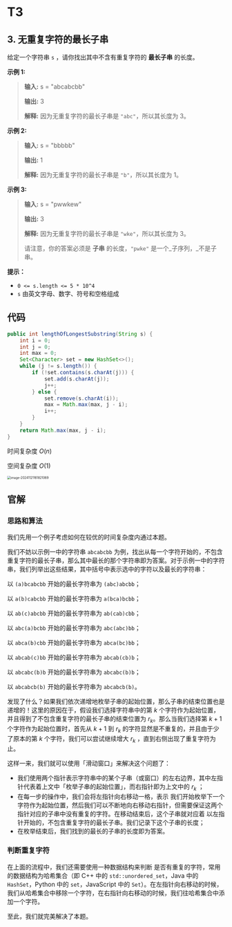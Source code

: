 # T3

## 3. 无重复字符的最长子串 

给定一个字符串 `s` ，请你找出其中不含有重复字符的 **最长子串** 的长度。

**示例 1:** 

> **输入:**  s = "abcabcbb"
>
> **输出:**  3 
>
> **解释:**  因为无重复字符的最长子串是 `"abc"`，所以其长度为 3。

**示例 2:** 

> **输入:**  s = "bbbbb"
>
> **输出:**  1
>
> **解释:**  因为无重复字符的最长子串是 `"b"`，所以其长度为 1。

**示例 3:** 

> **输入:**  s = "pwwkew"
>
> **输出:**  3
>
> **解释:**  因为无重复字符的最长子串是 `"wke"`，所以其长度为 3。
>
>   请注意，你的答案必须是 **子串**  的长度，`"pwke"` 是一个_子序列，_不是子串。

**提示：** 

*   `0 <= s.length <= 5 * 10^4`
*   `s` 由英文字母、数字、符号和空格组成

## 代码

```java
public int lengthOfLongestSubstring(String s) {
    int i = 0;
    int j = 0;
    int max = 0;
    Set<Character> set = new HashSet<>();
    while (j != s.length()) {
        if (!set.contains(s.charAt(j))) {
            set.add(s.charAt(j));
            j++;
        } else {
            set.remove(s.charAt(i));
            max = Math.max(max, j - i);
            i++;
        }
    }
    return Math.max(max, j - i);
}
```

时间复杂度 $O(n)$

空间复杂度 $O(1)$​

<img src="http://public.file.lvshuhuai.cn/images\image-20241121161821069.png" alt="image-20241121161821069" style="zoom:50%;" />

## 官解

### 思路和算法

我们先用一个例子考虑如何在较优的时间复杂度内通过本题。

我们不妨以示例一中的字符串 `abcabcbb` 为例，找出从每一个字符开始的，不包含重复字符的最长子串，那么其中最长的那个字符串即为答案。对于示例一中的字符串，我们列举出这些结果，其中括号中表示选中的字符以及最长的字符串：

以 `(a)bcabcbb` 开始的最长字符串为 `(abc)abcbb`；

以 `a(b)cabcbb` 开始的最长字符串为 `a(bca)bcbb`；

以 `ab(c)abcbb` 开始的最长字符串为 `ab(cab)cbb`；

以 `abc(a)bcbb` 开始的最长字符串为 `abc(abc)bb`；

以 `abca(b)cbb` 开始的最长字符串为 `abca(bc)bb`；

以 `abcab(c)bb` 开始的最长字符串为 `abcab(cb)b`；

以 `abcabc(b)b` 开始的最长字符串为 `abcabc(b)b`；

以 `abcabcb(b)` 开始的最长字符串为 `abcabcb(b)`。

发现了什么？如果我们依次递增地枚举子串的起始位置，那么子串的结束位置也是递增的！这里的原因在于，假设我们选择字符串中的第 $k$ 个字符作为起始位置，并且得到了不包含重复字符的最长子串的结束位置为 $r_k$。那么当我们选择第 $k+1$ 个字符作为起始位置时，首先从 $k+1$ 到 $r_k$ 的字符显然是不重复的，并且由于少了原本的第 $k$ 个字符，我们可以尝试继续增大 $r_k$ ，直到右侧出现了重复字符为止。

这样一来，我们就可以使用「滑动窗口」来解决这个问题了：

- 我们使用两个指针表示字符串中的某个子串（或窗口）的左右边界，其中左指针代表着上文中「枚举子串的起始位置」，而右指针即为上文中的 $r_k$ ；
- 在每一步的操作中，我们会将左指针向右移动一格，表示 我们开始枚举下一个字符作为起始位置，然后我们可以不断地向右移动右指针，但需要保证这两个指针对应的子串中没有重复的字符。在移动结束后，这个子串就对应着 以左指针开始的，不包含重复字符的最长子串。我们记录下这个子串的长度；
- 在枚举结束后，我们找到的最长的子串的长度即为答案。

### 判断重复字符

在上面的流程中，我们还需要使用一种数据结构来判断 是否有重复的字符，常用的数据结构为哈希集合（即 C++ 中的 `std::unordered_set`，Java 中的 `HashSet`，Python 中的 `set`，JavaScript 中的 `Set`）。在左指针向右移动的时候，我们从哈希集合中移除一个字符，在右指针向右移动的时候，我们往哈希集合中添加一个字符。

至此，我们就完美解决了本题。